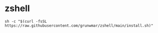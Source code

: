 # zshell
```shell
sh -c "$(curl -fsSL https://raw.githubusercontent.com/grunwmar/zshell/main/install.sh)"
```